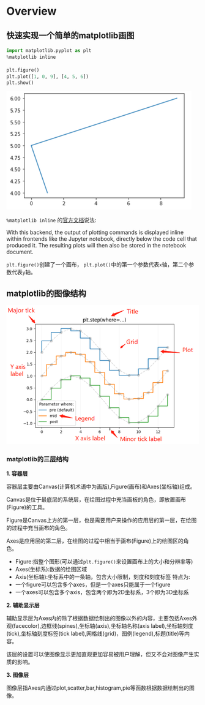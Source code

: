 # Overview

## 快速实现一个简单的matplotlib画图
``` python
import matplotlib.pyplot as plt
%matplotlib inline

plt.figure()
plt.plot([1, 0, 9], [4, 5, 6])
plt.show()
```
![](https://raw.githubusercontent.com/Che-Zhu/graveyard-of-pics/main/img/20210226133334.png)

`%matplotlib inline` 的[官方文档](https://ipython.readthedocs.io/en/stable/interactive/plotting.html)说法:

With this backend, the output of plotting commands is displayed inline within frontends like the Jupyter notebook, directly below the code cell that produced it. The resulting plots will then also be stored in the notebook document.

`plt.figure()`创建了一个画布， `plt.plot()`中的第一个参数代表`x`轴，第二个参数代表`y`轴。

## matplotlib的图像结构
![](https://raw.githubusercontent.com/Che-Zhu/graveyard-of-pics/main/img/20210226135621.png)

### matplotlib的三层结构
**1. 容器层**

容器层主要由Canvas(计算机术语中为画版),Figure(画布)和Axes(坐标轴)组成。

Canvas是位于最底层的系统层，在绘图过程中充当画板的角色，即放置画布(Figure)的工具。

Figure是Canvas上方的第一层，也是需要用户来操作的应用层的第一层，在绘图的过程中充当画布的角色。

Axes是应用层的第二层，在绘图的过程中相当于画布(Figure)上的绘图区的角色。
* Figure:指整个图形(可以通过`plt.figure()`来设置画布上的大小和分辨率等)
* Axes(坐标系):数据的绘图区域
* Axis(坐标轴):坐标系中的一条轴，包含大小限制，刻度和刻度标签
特点为:
* 一个figure可以包含多个axes，但是一个axes只能属于一个figure
* 一个axes可以包含多个axis，包含两个即为2D坐标系，3个即为3D坐标系

**2. 辅助显示层**

辅助显示层为Axes内的除了根据数据绘制出的图像以外的内容，主要包括Axes外观(facecolor),边框线(spines),坐标轴(axis),坐标轴名称(axis label),坐标轴刻度(tick),坐标轴刻度标签(tick label),网格线(grid)，图例(legend),标题(title)等内容。

该层的设置可以使图像显示更加直观更加容易被用户理解，但又不会对图像产生实质的影响。

**3. 图像层**

图像层指Axes内通过plot,scatter,bar,histogram,pie等函数根据数据绘制出的图像。